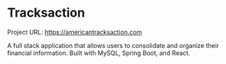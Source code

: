 # Tracksaction

Project URL: https://americantracksaction.com

A full stack application that allows users to consolidate and organize their financial information. Built with MySQL, Spring Boot, and React.
